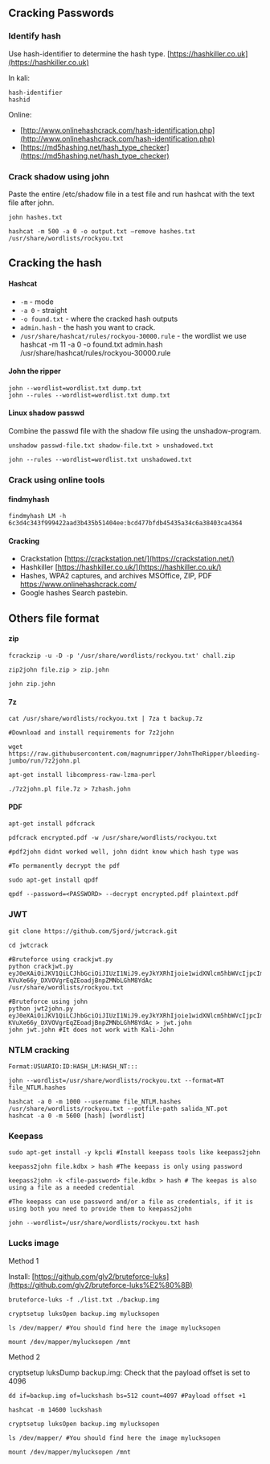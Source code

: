 ## Cracking Passwords

### Identify hash

Use hash-identifier to determine the hash type. [https://hashkiller.co.uk](https://hashkiller.co.uk)

In kali:

	hash-identifier
	hashid

Online:

- [http://www.onlinehashcrack.com/hash-identification.php](http://www.onlinehashcrack.com/hash-identification.php)
- [https://md5hashing.net/hash_type_checker](https://md5hashing.net/hash_type_checker)

### Crack shadow using john

Paste the entire /etc/shadow file in a test file and run hashcat with the text file after john.

	john hashes.txt

	hashcat -m 500 -a 0 -o output.txt –remove hashes.txt /usr/share/wordlists/rockyou.txt

## Cracking the hash

#### Hashcat

- `-m` - mode
- `-a 0` - straight
- `-o found.txt` - where the cracked hash outputs
- `admin.hash` - the hash you want to crack.
- `/usr/share/hashcat/rules/rockyou-30000.rule` - the wordlist we use
    hashcat -m 11 -a 0 -o found.txt admin.hash /usr/share/hashcat/rules/rockyou-30000.rule
#### John the ripper

	john --wordlist=wordlist.txt dump.txt
	john --rules --wordlist=wordlist.txt dump.txt

#### Linux shadow passwd

Combine the passwd file with the shadow file using the unshadow-program.

	unshadow passwd-file.txt shadow-file.txt > unshadowed.txt
	
	john --rules --wordlist=wordlist.txt unshadowed.txt

### Crack using online tools

#### findmyhash

	findmyhash LM -h 6c3d4c343f999422aad3b435b51404ee:bcd477bfdb45435a34c6a38403ca4364

#### Cracking

- Crackstation [https://crackstation.net/](https://crackstation.net/)
- Hashkiller [https://hashkiller.co.uk/](https://hashkiller.co.uk/)
- Hashes, WPA2 captures, and archives MSOffice, ZIP, PDF [<https://www.onlinehashcrack.com/>](https://www.onlinehashcrack.com/)
- Google hashes Search pastebin.
## Others file format

#### zip

	fcrackzip -u -D -p '/usr/share/wordlists/rockyou.txt' chall.zip

	zip2john file.zip > zip.john

	john zip.john

#### 7z

	cat /usr/share/wordlists/rockyou.txt | 7za t backup.7z

	#Download and install requirements for 7z2john

	wget https://raw.githubusercontent.com/magnumripper/JohnTheRipper/bleeding-jumbo/run/7z2john.pl
	
	apt-get install libcompress-raw-lzma-perl
	
	./7z2john.pl file.7z > 7zhash.john

#### PDF

	apt-get install pdfcrack
	
	pdfcrack encrypted.pdf -w /usr/share/wordlists/rockyou.txt
	
	#pdf2john didnt worked well, john didnt know which hash type was
	
	#To permanently decrypt the pdf
	
	sudo apt-get install qpdf
	
	qpdf --password=<PASSWORD> --decrypt encrypted.pdf plaintext.pdf

### JWT

	git clone https://github.com/Sjord/jwtcrack.git

	cd jwtcrack

	#Bruteforce using crackjwt.py
	python crackjwt.py eyJ0eXAiOiJKV1QiLCJhbGciOiJIUzI1NiJ9.eyJkYXRhIjoie1widXNlcm5hbWVcIjpcImFkbWluXCIsXCJyb2xlXCI6XCJhZG1pblwifSJ9.8R-KVuXe66y_DXVOVgrEqZEoadjBnpZMNbLGhM8YdAc /usr/share/wordlists/rockyou.txt

	#Bruteforce using john
	python jwt2john.py eyJ0eXAiOiJKV1QiLCJhbGciOiJIUzI1NiJ9.eyJkYXRhIjoie1widXNlcm5hbWVcIjpcImFkbWluXCIsXCJyb2xlXCI6XCJhZG1pblwifSJ9.8R-KVuXe66y_DXVOVgrEqZEoadjBnpZMNbLGhM8YdAc > jwt.john
	john jwt.john #It does not work with Kali-John

### NTLM cracking

	Format:USUARIO:ID:HASH_LM:HASH_NT:::
	
	john --wordlist=/usr/share/wordlists/rockyou.txt --format=NT file_NTLM.hashes
	
	hashcat -a 0 -m 1000 --username file_NTLM.hashes /usr/share/wordlists/rockyou.txt --potfile-path salida_NT.pot
	hashcat -a 0 -m 5600 [hash] [wordlist]
### Keepass
	
	sudo apt-get install -y kpcli #Install keepass tools like keepass2john
	
	keepass2john file.kdbx > hash #The keepass is only using password
	
	keepass2john -k <file-password> file.kdbx > hash # The keepas is also using a file as a needed credential
	
	#The keepass can use password and/or a file as credentials, if it is using both you need to provide them to keepass2john
	
	john --wordlist=/usr/share/wordlists/rockyou.txt hash

### Lucks image

Method 1

Install: [https://github.com/glv2/bruteforce-luks​](https://github.com/glv2/bruteforce-luks%E2%80%8B)
	
	bruteforce-luks -f ./list.txt ./backup.img
	
	cryptsetup luksOpen backup.img mylucksopen
	
	ls /dev/mapper/ #You should find here the image mylucksopen
	
	mount /dev/mapper/mylucksopen /mnt

Method 2

cryptsetup luksDump backup.img: Check that the payload offset is set to 4096
	
	dd if=backup.img of=luckshash bs=512 count=4097 #Payload offset +1
	
	hashcat -m 14600 luckshash
	
	cryptsetup luksOpen backup.img mylucksopen
	
	ls /dev/mapper/ #You should find here the image mylucksopen
	
	mount /dev/mapper/mylucksopen /mnt